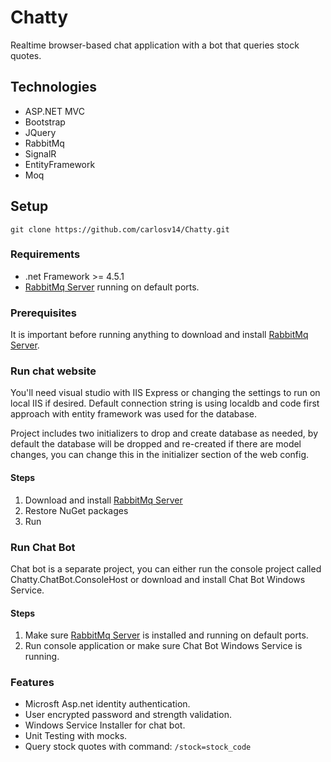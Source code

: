 # Chatty
Realtime browser-based chat application with a bot that queries stock quotes.

## Technologies
* ASP.NET MVC
* Bootstrap
* JQuery
* RabbitMq
* SignalR
* EntityFramework
* Moq

## Setup
`git clone https://github.com/carlosv14/Chatty.git`

### Requirements
* .net Framework >= 4.5.1
* [RabbitMq Server](https://www.rabbitmq.com/download.html) running on default ports.

### Prerequisites
It is important before running anything to download and install [RabbitMq Server](https://www.rabbitmq.com/download.html).

### Run chat website
You'll need visual studio with IIS Express or changing the settings to run on local IIS if desired. Default connection string is using localdb and code first approach with entity framework was used for the database. 

Project includes two initializers to drop and create database as needed, by default the database will be dropped and re-created if there are model changes, you can change this in the initializer section of the web config.

#### Steps
1) Download and install [RabbitMq Server](https://www.rabbitmq.com/download.html)
2) Restore NuGet packages
3) Run

### Run Chat Bot
Chat bot is a separate project, you can either run the console project called Chatty.ChatBot.ConsoleHost or download and install Chat Bot Windows Service.

#### Steps
1) Make sure [RabbitMq Server](https://www.rabbitmq.com/download.html) is installed and running on default ports.
2) Run console application or make sure Chat Bot Windows Service is running.

### Features
* Microsft Asp.net identity authentication.
* User encrypted password and strength validation.
* Windows Service Installer for chat bot.
* Unit Testing with mocks.
* Query stock quotes with command: `/stock=stock_code`

